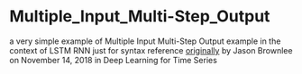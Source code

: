 # Multiple_Input_Multi-Step_Output
a very simple example of Multiple Input Multi-Step Output example in the context of LSTM RNN just for syntax reference
[originally](https://machinelearningmastery.com/how-to-develop-lstm-models-for-time-series-forecasting "machinelearningmastery.com") by Jason Brownlee on November 14, 2018 in Deep Learning for Time Series
